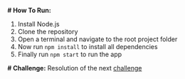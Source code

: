**# How To Run:**

1. Install Node.js
2. Clone the repository
3. Open a terminal and navigate to the root project folder
4. Now run `npm install` to install all dependencies 
5. Finally run `npm start` to run the app

**# Challenge:**
Resolution of the next [challenge](https://drive.google.com/file/d/1bKQ8trGxMo8cY4J9qlNyi9iIo4LYDNnv/view?usp=sharing)
